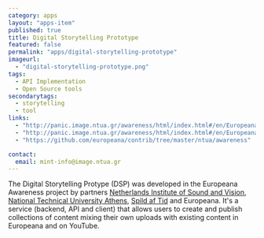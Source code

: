```yaml
---
category: apps
layout: "apps-item"
published: true
title: Digital Storytelling Prototype
featured: false
permalink: "apps/digital-storytelling-prototype"
imageurl: 
  - "digital-storytelling-prototype.png"
tags: 
  - API Implementation
  - Open Source tools
secondarytags:
  - storytelling
  - tool
links: 
  - "http://panic.image.ntua.gr/awareness/html/index.html#/en/Europeana+1989"
  - "http://panic.image.ntua.gr/awareness/html/index.html#/en/Europeana+1914+-+1918"
  - "https://github.com/europeana/contrib/tree/master/ntua/awareness"

contact: 
  email: mint-info@image.ntua.gr
---
```

The Digital Storytelling Protype (DSP) was developed in the Europeana Awareness project by partners [Netherlands Institute of Sound and Vision](http://www.beeldengeluid.nl/en/netherlands-institute-sound-and-vision),
[National Technical University Athens](http://www.ntua.gr/index_en.html), [Spild af Tid](http://www.spildaftid.dk/) and Europeana. It's a service (backend, API and client) that allows users to create and publish collections of content 
mixing their own uploads with existing content in Europeana and on YouTube.
